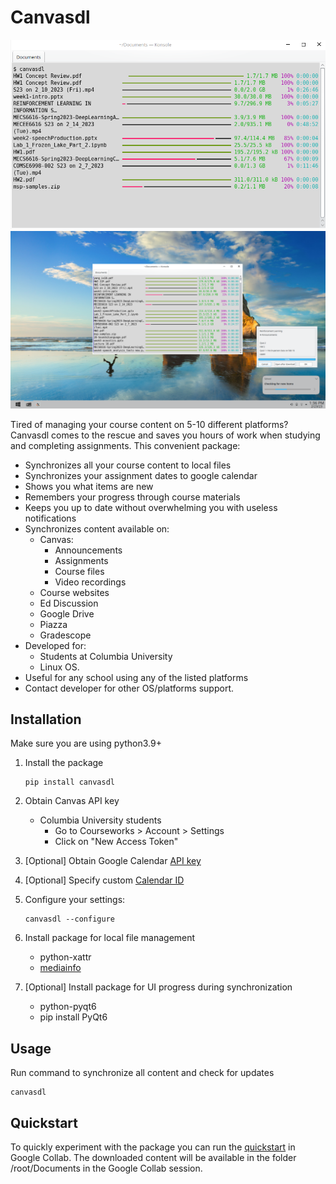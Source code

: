 # Canvasdl

![Console image](https://raw.githubusercontent.com/quintenroets/canvasdl/main/examples/console.png?raw=true)
![Screen image](https://raw.githubusercontent.com/quintenroets/canvasdl/main/examples/screen.png?raw=true)

Tired of managing your course content on 5-10 different platforms? 
Canvasdl comes to the rescue and saves you hours of work when studying and completing assignments.
This convenient package:
- Synchronizes all your course content to local files
- Synchronizes your assignment dates to google calendar
- Shows you what items are new
- Remembers your progress through course materials
- Keeps you up to date without overwhelming you with useless notifications
- Synchronizes content available on:
   - Canvas:
     - Announcements
     - Assignments
     - Course files
     - Video recordings
   - Course websites
   - Ed Discussion
   - Google Drive
   - Piazza
   - Gradescope
- Developed for:
   - Students at Columbia University 
   - Linux OS. 
- Useful for any school using any of the listed platforms
- Contact developer for other OS/platforms support.

## Installation

Make sure you are using python3.9+

1) Install the package
    ```shell
    pip install canvasdl
    
    ```
2) Obtain Canvas API key
    - Columbia University students
      - Go to Courseworks > Account > Settings
      - Click on "New Access Token"

3) [Optional] Obtain Google Calendar [API key](https://developers.google.com/calendar/api/quickstart/python#authorize_credentials_for_a_desktop_application)
4) [Optional] Specify custom [Calendar ID](https://xfanatical.com/blog/how-to-find-your-google-calendar-id/)
5) Configure your settings:
   ```shell
   canvasdl --configure
   ```
6) Install package for local file management
   - python-xattr
   - [mediainfo](https://manpages.ubuntu.com/manpages/bionic/man1/mediainfo.1.html)
7) [Optional] Install package for UI progress during synchronization
   - python-pyqt6
   - pip install PyQt6

## Usage
Run command to synchronize all content and check for updates
```shell
canvasdl
```

## Quickstart
To quickly experiment with the package you can run the [quickstart](https://github.com/quintenroets/canvasdl/blob/main/examples/quickstart.ipynb) in Google Collab.
The downloaded content will be available in the folder /root/Documents in the Google Collab session.
